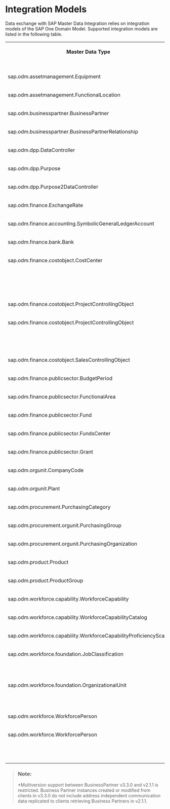 <!-- loio8882bf982aca461d89b15afe19483edb -->

# Integration Models

Data exchange with SAP Master Data Integration relies on integration models of the SAP One Domain Model. Supported integration models are listed in the following table.


<table>
<tr>
<th valign="top">

Master Data Type

</th>
<th valign="top">

Latest Version

</th>
<th valign="top">

Compatible Versions

</th>
</tr>
<tr>
<td valign="top">

sap.odm.assetmanagement.Equipment

</td>
<td valign="top">

5.1.0

</td>
<td valign="top">

 

</td>
</tr>
<tr>
<td valign="top">

sap.odm.assetmanagement.FunctionalLocation

</td>
<td valign="top">

5.0.0

</td>
<td valign="top">

 

</td>
</tr>
<tr>
<td valign="top">

sap.odm.businesspartner.BusinessPartner

</td>
<td valign="top">

2.1.1

</td>
<td valign="top">

3.3.0\*

</td>
</tr>
<tr>
<td valign="top">

sap.odm.businesspartner.BusinessPartnerRelationship

</td>
<td valign="top">

2.2.0

</td>
<td valign="top">

 

</td>
</tr>
<tr>
<td valign="top">

sap.odm.dpp.DataController

</td>
<td valign="top">

2.0.0

</td>
<td valign="top">

 

</td>
</tr>
<tr>
<td valign="top">

sap.odm.dpp.Purpose

</td>
<td valign="top">

2.0.0

</td>
<td valign="top">

 

</td>
</tr>
<tr>
<td valign="top">

sap.odm.dpp.Purpose2DataController

</td>
<td valign="top">

2.0.0

</td>
<td valign="top">

 

</td>
</tr>
<tr>
<td valign="top">

sap.odm.finance.ExchangeRate

</td>
<td valign="top">

4.0.0

</td>
<td valign="top">

 

</td>
</tr>
<tr>
<td valign="top">

sap.odm.finance.accounting.SymbolicGeneralLedgerAccount

</td>
<td valign="top">

6.1.0

</td>
<td valign="top">

 

</td>
</tr>
<tr>
<td valign="top">

sap.odm.finance.bank.Bank

</td>
<td valign="top">

3.0.0

</td>
<td valign="top">

 

</td>
</tr>
<tr>
<td valign="top">

sap.odm.finance.costobject.CostCenter

</td>
<td valign="top">

3.1.0

</td>
<td valign="top">

3.0.0, 2.3.0, 2.2.0, 2.1.1, 1.1.0, 1.0.2

</td>
</tr>
<tr>
<td valign="top">

sap.odm.finance.costobject.ProjectControllingObject

</td>
<td valign="top">

1.1.0

</td>
<td valign="top">

 

</td>
</tr>
<tr>
<td valign="top">

sap.odm.finance.costobject.ProjectControllingObject

</td>
<td valign="top">

3.1.0

</td>
<td valign="top">

3.0.0, 2.3.0, 2.2.0, 2.1.1, 2.0.0

</td>
</tr>
<tr>
<td valign="top">

sap.odm.finance.costobject.SalesControllingObject

</td>
<td valign="top">

4.0.0

</td>
<td valign="top">

 

</td>
</tr>
<tr>
<td valign="top">

sap.odm.finance.publicsector.BudgetPeriod

</td>
<td valign="top">

1.1.0

</td>
<td valign="top">

 

</td>
</tr>
<tr>
<td valign="top">

sap.odm.finance.publicsector.FunctionalArea

</td>
<td valign="top">

1.1.0

</td>
<td valign="top">

 

</td>
</tr>
<tr>
<td valign="top">

sap.odm.finance.publicsector.Fund

</td>
<td valign="top">

1.1.0

</td>
<td valign="top">

 

</td>
</tr>
<tr>
<td valign="top">

sap.odm.finance.publicsector.FundsCenter

</td>
<td valign="top">

1.1.0

</td>
<td valign="top">

 

</td>
</tr>
<tr>
<td valign="top">

sap.odm.finance.publicsector.Grant

</td>
<td valign="top">

1.1.0

</td>
<td valign="top">

 

</td>
</tr>
<tr>
<td valign="top">

sap.odm.orgunit.CompanyCode

</td>
<td valign="top">

4.0.0

</td>
<td valign="top">

 

</td>
</tr>
<tr>
<td valign="top">

sap.odm.orgunit.Plant

</td>
<td valign="top">

4.0.0

</td>
<td valign="top">

 

</td>
</tr>
<tr>
<td valign="top">

sap.odm.procurement.PurchasingCategory

</td>
<td valign="top">

4.0.0

</td>
<td valign="top">

 

</td>
</tr>
<tr>
<td valign="top">

sap.odm.procurement.orgunit.PurchasingGroup

</td>
<td valign="top">

6.0.0

</td>
<td valign="top">

 

</td>
</tr>
<tr>
<td valign="top">

sap.odm.procurement.orgunit.PurchasingOrganization

</td>
<td valign="top">

4.0.0

</td>
<td valign="top">

 

</td>
</tr>
<tr>
<td valign="top">

sap.odm.product.Product

</td>
<td valign="top">

5.0.0

</td>
<td valign="top">

 

</td>
</tr>
<tr>
<td valign="top">

sap.odm.product.ProductGroup

</td>
<td valign="top">

5.0.0

</td>
<td valign="top">

 

</td>
</tr>
<tr>
<td valign="top">

sap.odm.workforce.capability.WorkforceCapability

</td>
<td valign="top">

5.0.0

</td>
<td valign="top">

 

</td>
</tr>
<tr>
<td valign="top">

sap.odm.workforce.capability.WorkforceCapabilityCatalog

</td>
<td valign="top">

5.0.0

</td>
<td valign="top">

 

</td>
</tr>
<tr>
<td valign="top">

sap.odm.workforce.capability.WorkforceCapabilityProficiencyScale

</td>
<td valign="top">

5.0.0

</td>
<td valign="top">

 

</td>
</tr>
<tr>
<td valign="top">

sap.odm.workforce.foundation.JobClassification

</td>
<td valign="top">

3.0.0

</td>
<td valign="top">

2.3.0, 2.2.0, 2.1.1, 2.0.0

</td>
</tr>
<tr>
<td valign="top">

sap.odm.workforce.foundation.OrganizationalUnit

</td>
<td valign="top">

3.0.0

</td>
<td valign="top">

2.3.0, 2.2.0, 2.1.1, 2.0.0

</td>
</tr>
<tr>
<td valign="top">

sap.odm.workforce.WorkforcePerson

</td>
<td valign="top">

1.0.2

</td>
<td valign="top">

 

</td>
</tr>
<tr>
<td valign="top">

sap.odm.workforce.WorkforcePerson

</td>
<td valign="top">

3.1.0

</td>
<td valign="top">

3.0.0, 2.3.0, 2.2.0, 2.1.1, 2.0.0

</td>
</tr>
</table>

> ### Note:  
> \*Multiversion support between BusinessPartner v3.3.0 and v2.1.1 is restricted. Business Partner instances created or modified from clients in v3.3.0 do not include address independent communication data replicated to clients retrieving Business Partners in v2.1.1.

